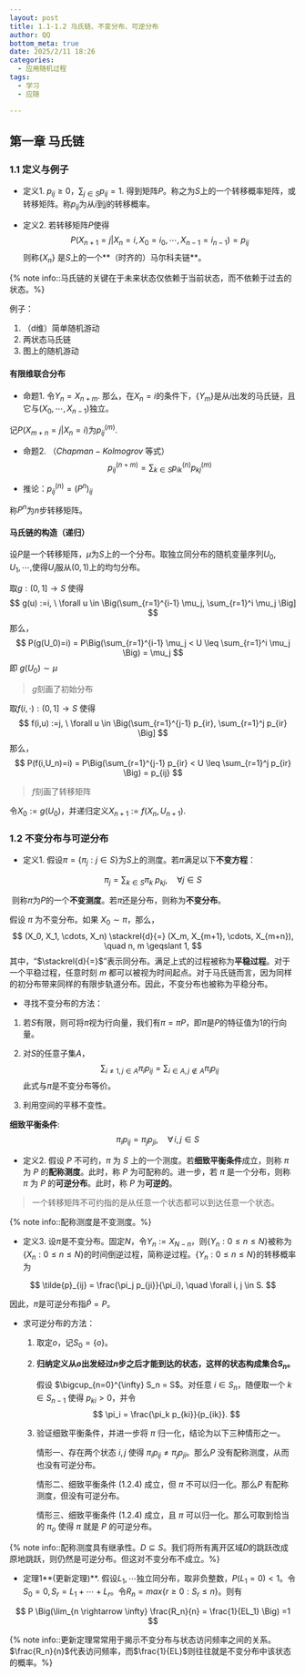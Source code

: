 ```yaml
---
layout: post
title: 1.1-1.2 马氏链、不变分布、可逆分布
author: QQ
bottom_meta: true
date: 2025/2/11 18:26
categories:
  - 应用随机过程
tags:
  - 学习
  - 应随

---
```


## 第一章 马氏链

### 1.1 定义与例子

- 定义1. $p_{ij} \geq 0$，$\sum_{j \in S} p_{ij} = 1$. 得到矩阵$P$。称之为$S$上的一个转移概率矩阵，或转移矩阵。称$p_{ij}$为从$i$到$j$的转移概率。

- 定义2. 若转移矩阵$P$使得
  $$
  P(X_{n+1}= j | X_{n} = i, X_0 = i_0, \cdots, X_{n-1} = i_{n-1}) = p_{ij}
  $$
  则称$\{X_n\}$ 是$S$上的一个**（时齐的）马尔科夫链**。 

{% note info::马氏链的关键在于未来状态仅依赖于当前状态，而不依赖于过去的状态。%}

例子：

1. （d维）简单随机游动
2. 两状态马氏链
3. 图上的随机游动



#### 有限维联合分布

- 命题1. 令$Y_n = X_{n+m}$. 那么，在$X_n=i$的条件下，$\{Y_m\}$是从$i$出发的马氏链，且它与$(X_0,\cdots,X_{n-1})$独立。

记$P(X_{m+n}=j|X_n=i)$为$p_{ij}^{(m)}$.

- 命题2. （$Chapman-Kolmogrov$ 等式）
  $$
  p_{ij}^{(n+m)} = \sum _{k \in S} p_{ik}^{(n)}p_{kj}^{(m)}
  $$

- 推论：$p_{ij}^{(n)}=(P^n)_{ij}$

称$P^n$为$n$步转移矩阵。



#### 马氏链的构造（递归）

设$P$是一个转移矩阵，$\mu$为$S$上的一个分布。取独立同分布的随机变量序列$U_0,U_1,\cdots,$使得$U_i$服从$(0,1)$上的均匀分布。

取$g: (0,1] \rightarrow S$ 使得
$$
g(u) :=i, \  \forall u \in \Big(\sum_{r=1}^{i-1} \mu_j, \sum_{r=1}^i \mu_j \Big]
$$
那么， 
$$
P(g(U_0)=i) = P\Big(\sum_{r=1}^{i-1} \mu_j < U \leq \sum_{r=1}^i \mu_j \Big) = \mu_j
$$
即 $g(U_0) \sim \mu$

> $g$刻画了初始分布

取$f(i,·): (0,1] \rightarrow S$ 使得
$$
f(i,u) :=j, \  \forall u \in \Big(\sum_{r=1}^{j-1} p_{ir}, \sum_{r=1}^j p_{ir} \Big]
$$
那么， 
$$
P(f(i,U_n)=i) = P\Big(\sum_{r=1}^{j-1} p_{ir} < U \leq \sum_{r=1}^j p_{ir} \Big) = p_{ij}
$$

> $f$刻画了转移矩阵

令$X_0 := g(U_0)$，并递归定义$X_{n+1}:= f(X_n, U_{n+1})$.



### 1.2 不变分布与可逆分布

- 定义1. 假设$\pi = \{\pi_j:j \in S \}$为$S$上的测度。若$\pi$满足以下**不变方程**：

$$
\pi_j = \sum_{k \in S} \pi_k \ p_{kj}, \quad \forall j \in S
$$

​	则称$\pi$为$P$的一个**不变测度**。若$\pi$还是分布，则称为**不变分布**。

假设 $\pi$ 为不变分布。如果 $X_0 \sim \pi$，那么，
$$
(X_0, X_1, \cdots, X_n) \stackrel{d}{=} (X_m, X_{m+1}, \cdots, X_{m+n}), \quad n, m \geqslant 1,
$$
其中，“$\stackrel{d}{=}$”表示同分布。满足上式的过程被称为**平稳过程**。对于一个平稳过程，任意时刻 $m$ 都可以被视为时间起点。对于马氏链而言，因为同样的初分布带来同样的有限步轨道分布。因此，不变分布也被称为平稳分布。

- 寻找不变分布的方法：

 1. 若$S$有限，则可将$\pi$视为行向量，我们有$\pi = \pi P$，即$\pi$是$P$的特征值为$1$的行向量。

 2. 对$S$的任意子集$A$，
    $$
    \sum_{i \neq 1, j \in A} \pi_i p_{ij} = \sum_{i \in A, j \notin A} \pi_i p_{ij}
    $$
    此式与$\pi$是不变分布等价。

 3. 利用空间的平移不变性。



**细致平衡条件**:
$$
\quad
\pi_i p_{ij} = \pi_j p_{ji}, \quad \forall \, i, j \in S
$$

- 定义2. 假设 $P$ 不可约，$\pi$ 为 $S$ 上的一个测度。若**细致平衡条件**成立，则称 $\pi$ 为 $P$ 的**配称测度**。此时，称 $P$ 为可配称的。进一步，若 $\pi$ 是一个分布，则称 $\pi$ 为 $P$ 的**可逆分布**。此时，称 $P$ 为**可逆的**。

> 一个转移矩阵不可约指的是从任意一个状态都可以到达任意一个状态。

{% note info::配称测度是不变测度。%}

- 定义3. 设$\pi$是不变分布。固定$N$，令$Y_n := X_{N-n}$，则$\{Y_n: 0 \leq n \leq N\}$被称为$\{X_n: 0 \leq n \leq N\}$的时间倒逆过程，简称逆过程。$\{Y_n: 0 \leq n \leq N\}$的转移概率为

$$
\tilde{p}_{ij} = \frac{\pi_j p_{ji}}{\pi_i}, \quad \forall i, j \in S.
$$

因此，$\pi$是可逆分布指$\tilde{P} = P$。

- 求可逆分布的方法：

  1. 取定$o$，记$S_0=\{o\}$。

  2. **归纳定义从$o$出发经过$n$步之后才能到达的状态，这样的状态构成集合$S_n$。**

     假设 $\bigcup_{n=0}^{\infty} S_n = S$。对任意 $i \in S_n$，随便取一个 $k \in S_{n-1}$ 使得 $p_{ki} > 0$，并令
     $$
     \pi_i = \frac{\pi_k p_{ki}}{p_{ik}}.
     $$

  3. 验证细致平衡条件，并进一步将 $\pi$ 归一化，结论为以下三种情形之一。

     情形一、存在两个状态 $i, j$ 使得 $\pi_i p_{ij} \neq \pi_j p_{ji}$。那么$P$ 没有配称测度，从而也没有可逆分布。

     情形二、细致平衡条件 (1.2.4) 成立，但 $\pi$ 不可以归一化。那么$P$ 有配称测度，但没有可逆分布。

     情形三、细致平衡条件 (1.2.4) 成立，且 $\pi$ 可以归一化。那么可取到恰当的 $\pi_o$ 使得 $\pi$ 就是 $P$ 的可逆分布。

{% note info::配称测度具有继承性。$D \subseteq S$。我们将所有离开区域$D$的跳跃改成原地跳跃，则仍然是可逆分布。但这对不变分布不成立。%}



- 定理1**(更新定理)**. 假设$L_1, \cdots$独立同分布，取非负整数，$P(L_1=0)<1$。令$S_0=0,S_r=L_1+\cdots+L_r$。令$R_n=max\{r \geq 0:S_r \leq n\}$。则有

$$
P \Big(\lim_{n \rightarrow \infty} \frac{R_n}{n} = \frac{1}{EL_1} \Big) =1
$$

{% note info::更新定理常常用于揭示不变分布与状态访问频率之间的关系。$\frac{R_n}{n}$代表访问频率，而$\frac{1}{EL}$则往往就是不变分布中该状态的概率。%}
